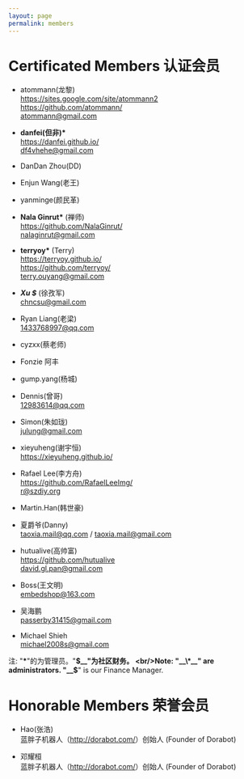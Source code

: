 ```yaml
---
layout: page
permalink: members
---
```


# Certificated Members 认证会员


<div class="member-list" markdown="1">

 * atommann(龙黎)
 <br/><i class="fa fa-home"></i> <https://sites.google.com/site/atommann2>
 <br/><i class="fa fa-github"></i> <https://github.com/atommann/>
 <br/><i class="fa fa-envelope-o"></i> [atommann@gmail.com](mailto:atommann@gmail.com)

 * __danfei(但非)*__
 <br/><i class="fa fa-home"></i> <https://danfei.github.io/>
 <br/><i class="fa fa-envelope-o"></i> [df4vhehe@gmail.com](mailto:df4vhehe@gmail.com)

 * DanDan Zhou(DD)

 * Enjun Wang(老王)

 * yanminge(颜民革)

 * __Nala Ginrut*__ (禅师)
 <br/><i class="fa fa-github"></i> <https://github.com/NalaGinrut/>
 <br/><i class="fa fa-envelope-o"></i> [nalaginrut@gmail.com](mailto:nalaginrut@gmail.com)

 * __terryoy*__ (Terry)
 <br/><i class="fa fa-home"></i> <https://terryoy.github.io/>
 <br/><i class="fa fa-github"></i> <https://github.com/terryoy/>
 <br/><i class="fa fa-envelope-o"></i> [terry.ouyang@gmail.com](mailto:terry.ouyang@gmail.com)

 * _**Xu $**_ (徐孜军)
 <br/><i class="fa fa-envelope-o"></i> [chncsu@gmail.com](mailto:chncsu@gmail.com)

 * Ryan Liang(老梁)
 <br/><i class="fa fa-envelope-o"></i> [1433768997@qq.com](mailto:1433768997@qq.com)

 * cyzxx(蔡老师)
 * Fonzie 阿丰
 * gump.yang(杨城)
 * Dennis(曾哥)
  <br/><i class="fa fa-envelope-o"></i> [12983614@qq.com](mailto:12983614@qq.com)

 * Simon(朱如珑)
 <br/><i class="fa fa-envelope-o"></i> [julung@gmail.com](mailto:julung@gmail.com)

 * xieyuheng(谢宇恒)
 <br/><i class="fa fa-home"></i> <https://xieyuheng.github.io/>
 * Rafael Lee(李方舟)
 <br/><i class="fa fa-github"></i> <https://github.com/RafaelLeeImg/>
 <br/><i class="fa fa-envelope-o"></i> [r@szdiy.org](mailto:r@szdiy.org)

 * Martin.Han(韩世豪)

 * 夏爵爷(Danny)
 <br/><i class="fa fa-envelope-o"></i> [taoxia.mail@qq.com](mailto:taoxia.mail@qq.com) / [taoxia.mail@gmail.com](mailto:taoxia.mail@gmail.com)

 * hutualive(高帅富)
 <br/><i class="fa fa-github"></i> <https://github.com/hutualive>
 <br/><i class="fa fa-envelope-o"></i> [david.gl.pan@gmail.com](mailto:david.gl.pan@gmail.com)

 * Boss(王文明)
 <br/><i class="fa fa-envelope-o"></i> [embedshop@163.com](mailto:embedshop@163.com)

 * 吴海鹏
 <br/><i class="fa fa-envelope-o"></i> [passerby31415@gmail.com](mailto:passerby31415@gmail.com)

 * Michael Shieh
 <br/><i class="fa fa-envelope-o"></i> [michael2008s@gmail.com](michael2008s@gmail.com)


</div>

注: "__\*__"的为管理员。"__$__"为社区财务。
<br/>Note: "__\*__" are administrators. "__$__" is our Finance Manager.


# Honorable Members 荣誉会员

<div class="member-list" markdown="1">

 * Hao(张浩)
 <br/><i class="fa fa-certificate"></i> 蓝胖子机器人（<http://dorabot.com/>）创始人 (Founder of Dorabot)

 * 邓耀桓
 <br/><i class="fa fa-certificate"></i> 蓝胖子机器人（<http://dorabot.com/>）创始人 (Founder of Dorabot)


</div>
